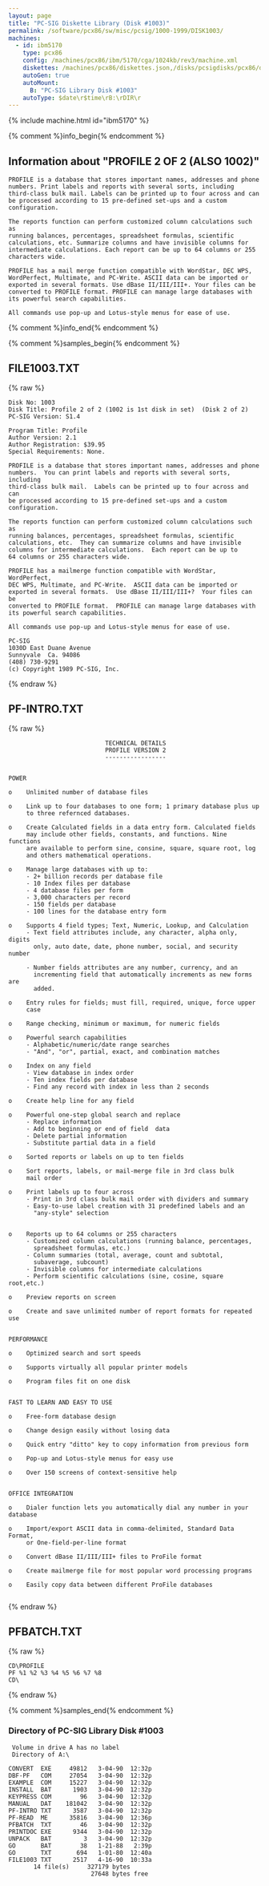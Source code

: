 ```yaml
---
layout: page
title: "PC-SIG Diskette Library (Disk #1003)"
permalink: /software/pcx86/sw/misc/pcsig/1000-1999/DISK1003/
machines:
  - id: ibm5170
    type: pcx86
    config: /machines/pcx86/ibm/5170/cga/1024kb/rev3/machine.xml
    diskettes: /machines/pcx86/diskettes.json,/disks/pcsigdisks/pcx86/diskettes.json
    autoGen: true
    autoMount:
      B: "PC-SIG Library Disk #1003"
    autoType: $date\r$time\rB:\rDIR\r
---
```


{% include machine.html id="ibm5170" %}

{% comment %}info_begin{% endcomment %}

## Information about "PROFILE 2 OF 2 (ALSO 1002)"

    PROFILE is a database that stores important names, addresses and phone
    numbers. Print labels and reports with several sorts, including
    third-class bulk mail. Labels can be printed up to four across and can
    be processed according to 15 pre-defined set-ups and a custom
    configuration.
    
    The reports function can perform customized column calculations such as
    running balances, percentages, spreadsheet formulas, scientific
    calculations, etc. Summarize columns and have invisible columns for
    intermediate calculations. Each report can be up to 64 columns or 255
    characters wide.
    
    PROFILE has a mail merge function compatible with WordStar, DEC WPS,
    WordPerfect, Multimate, and PC-Write. ASCII data can be imported or
    exported in several formats. Use dBase II/III/III+. Your files can be
    converted to PROFILE format. PROFILE can manage large databases with
    its powerful search capabilities.
    
    All commands use pop-up and Lotus-style menus for ease of use.
{% comment %}info_end{% endcomment %}

{% comment %}samples_begin{% endcomment %}

## FILE1003.TXT

{% raw %}
```
Disk No: 1003                                                           
Disk Title: Profile 2 of 2 (1002 is 1st disk in set)  (Disk 2 of 2)     
PC-SIG Version: S1.4                                                    
                                                                        
Program Title: Profile                                                  
Author Version: 2.1                                                     
Author Registration: $39.95                                             
Special Requirements: None.                                             
                                                                        
PROFILE is a database that stores important names, addresses and phone  
numbers.  You can print labels and reports with several sorts, including
third-class bulk mail.  Labels can be printed up to four across and can 
be processed according to 15 pre-defined set-ups and a custom           
configuration.                                                          
                                                                        
The reports function can perform customized column calculations such as 
running balances, percentages, spreadsheet formulas, scientific         
calculations, etc.  They can summarize columns and have invisible       
columns for intermediate calculations.  Each report can be up to        
64 columns or 255 characters wide.                                      
                                                                        
PROFILE has a mailmerge function compatible with WordStar, WordPerfect, 
DEC WPS, Multimate, and PC-Write.  ASCII data can be imported or        
exported in several formats.  Use dBase II/III/III+?  Your files can be 
converted to PROFILE format.  PROFILE can manage large databases with   
its powerful search capabilities.                                       
                                                                        
All commands use pop-up and Lotus-style menus for ease of use.          
                                                                        
PC-SIG                                                                  
1030D East Duane Avenue                                                 
Sunnyvale  Ca. 94086                                                    
(408) 730-9291                                                          
(c) Copyright 1989 PC-SIG, Inc.                                         
```
{% endraw %}

## PF-INTRO.TXT

{% raw %}
```
                           TECHNICAL DETAILS
                           PROFILE VERSION 2
                           -----------------


POWER

o    Unlimited number of database files

o    Link up to four databases to one form; 1 primary database plus up
     to three refernced databases.

o    Create Calculated fields in a data entry form. Calculated fields
     may include other fields, constants, and functions. Nine functions
     are available to perform sine, consine, square, square root, log
     and others mathematical operations.

o    Manage large databases with up to:
     - 2+ billion records per database file
     - 10 Index files per database
     - 4 database files per form
     - 3,000 characters per record
     - 150 fields per database
     - 100 lines for the database entry form

o    Supports 4 field types; Text, Numeric, Lookup, and Calculation
     - Text field attributes include, any character, alpha only, digits
       only, auto date, date, phone number, social, and security number

     - Number fields attributes are any number, currency, and an
       incrementing field that automatically increments as new forms are
       added.

o    Entry rules for fields; must fill, required, unique, force upper
     case

o    Range checking, minimum or maximum, for numeric fields

o    Powerful search capabilities
     - Alphabetic/numeric/date range searches
     - "And", "or", partial, exact, and combination matches

o    Index on any field
     - View database in index order
     - Ten index fields per database
     - Find any record with index in less than 2 seconds

o    Create help line for any field

o    Powerful one-step global search and replace
     - Replace information
     - Add to beginning or end of field  data
     - Delete partial information
     - Substitute partial data in a field

o    Sorted reports or labels on up to ten fields

o    Sort reports, labels, or mail-merge file in 3rd class bulk
     mail order

o    Print labels up to four across
     - Print in 3rd class bulk mail order with dividers and summary
     - Easy-to-use label creation with 31 predefined labels and an
       "any-style" selection


o    Reports up to 64 columns or 255 characters
     - Customized column calculations (running balance, percentages,
       spreadsheet formulas, etc.)
     - Column summaries (total, average, count and subtotal,
       subaverage, subcount)
     - Invisible columns for intermediate calculations
     - Perform scientific calculations (sine, cosine, square root,etc.)

o    Preview reports on screen

o    Create and save unlimited number of report formats for repeated use


PERFORMANCE

o    Optimized search and sort speeds

o    Supports virtually all popular printer models

o    Program files fit on one disk


FAST TO LEARN AND EASY TO USE

o    Free-form database design

o    Change design easily without losing data

o    Quick entry "ditto" key to copy information from previous form

o    Pop-up and Lotus-style menus for easy use

o    Over 150 screens of context-sensitive help


OFFICE INTEGRATION

o    Dialer function lets you automatically dial any number in your database

o    Import/export ASCII data in comma-delimited, Standard Data Format,
     or One-field-per-line format

o    Convert dBase II/III/III+ files to ProFile format

o    Create mailmerge file for most popular word processing programs

o    Easily copy data between different ProFile databases


```
{% endraw %}

## PFBATCH.TXT

{% raw %}
```
CD\PROFILE
PF %1 %2 %3 %4 %5 %6 %7 %8
CD\
```
{% endraw %}

{% comment %}samples_end{% endcomment %}

### Directory of PC-SIG Library Disk #1003

     Volume in drive A has no label
     Directory of A:\

    CONVERT  EXE     49812   3-04-90  12:32p
    DBF-PF   COM     27054   3-04-90  12:32p
    EXAMPLE  COM     15227   3-04-90  12:32p
    INSTALL  BAT      1903   3-04-90  12:32p
    KEYPRESS COM        96   3-04-90  12:32p
    MANUAL   DAT    181042   3-04-90  12:32p
    PF-INTRO TXT      3587   3-04-90  12:32p
    PF-READ  ME      35816   3-04-90  12:36p
    PFBATCH  TXT        46   3-04-90  12:32p
    PRINTDOC EXE      9344   3-04-90  12:32p
    UNPACK   BAT         3   3-04-90  12:32p
    GO       BAT        38   1-21-88   2:39p
    GO       TXT       694   1-01-80  12:40a
    FILE1003 TXT      2517   4-16-90  10:33a
           14 file(s)     327179 bytes
                           27648 bytes free
